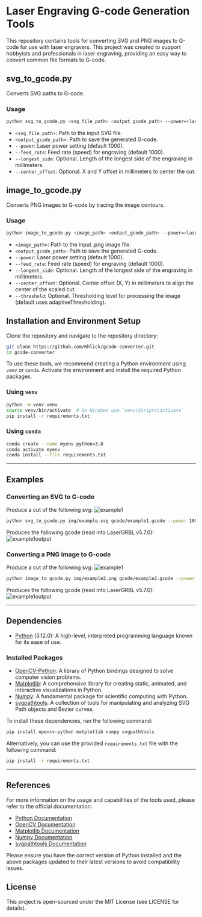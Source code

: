 # Laser Engraving G-code Generation Tools

This repository contains tools for converting SVG and PNG images to G-code for use with laser engravers. This project was created to support hobbyists and professionals in laser engraving, providing an easy way to convert common file formats to G-code.

## svg_to_gcode.py

Converts SVG paths to G-code.

### Usage

```bash
python svg_to_gcode.py <svg_file_path> <output_gcode_path> --power=<laser_power> --feed_rate=<engraving_speed> --longest_side=<max_length_of_cut> --center_offset=<X_offset,Y_offset>
```

- `<svg_file_path>`: Path to the input SVG file.
- `<output_gcode_path>`: Path to save the generated G-code.
- `--power`: Laser power setting (default 1000).
- `--feed_rate`: Feed rate (speed) for engraving (default 1000).
- `--longest_side`: Optional. Length of the longest side of the engraving in millimeters.
- `--center_offset`: Optional. X and Y offset in millimeters to center the cut.

## image_to_gcode.py

Converts PNG images to G-code by tracing the image contours.

### Usage

```bash
python image_to_gcode.py <image_path> <output_gcode_path> --power=<laser_power> --feed_rate=<engraving_speed> --longest_side=<max_length_of_cut> --center_offset=<X_offset,Y_offset> --threshold=<threshold_level>
```

- `<image_path>`: Path to the input .png image file.
- `<output_gcode_path>`: Path to save the generated G-code.
- `--power`: Laser power setting (default 1000).
- `--feed_rate`: Feed rate (speed) for engraving (default 1000).
- `--longest_side`: Optional. Length of the longest side of the engraving in millimeters.
- `--center_offset`: Optional. Center offset (X, Y) in millimeters to align the center of the scaled cut.
- `--threshold`: Optional. Thresholding level for processing the image (default uses adaptiveThresholding).

## Installation and Environment Setup

Clone the repository and navigate to the repository directory:

```bash
git clone https://github.com/Khlick/gcode-converter.git
cd gcode-converter
```
To use these tools, we recommend creating a Python environment using `venv` or `conda`. Activate the environment and install the required Python packages.

### Using `venv`

```bash
python -m venv venv
source venv/bin/activate  # On Windows use `venv\Scripts\activate`
pip install -r requirements.txt
```

### Using `conda`

```bash
conda create --name myenv python=3.8
conda activate myenv
conda install --file requirements.txt
```

---

## Examples

### Converting an SVG to G-code

Produce a cut of the following svg:
![example1](img/example1.svg)

```bash
python svg_to_gcode.py img/example.svg gcode/example1.gcode --power 1000 --feed_rate 600 --longest_side 45 --center_offset (40,40)
```
Produces the following gcode (read into LaserGRBL v5.7.0):
![example1output](img/example1_output.png)

### Converting a PNG image to G-code

Produce a cut of the following svg:
![example1](img/example2.png)

```bash
python image_to_gcode.py img/example2.png gcode/example2.gcode --power 1000 --feed_rate 600 --longest_side 50 --center_offset(20,20)
```
Produces the following gcode (read into LaserGRBL v5.7.0):
![example1output](img/example2_output.png)

---

## Dependencies

- [Python](https://www.python.org) (3.12.0): A high-level, interpreted programming language known for its ease of use.

### Installed Packages

- [OpenCV-Python](https://pypi.org/project/opencv-python/): A library of Python bindings designed to solve computer vision problems.
- [Matplotlib](https://matplotlib.org/): A comprehensive library for creating static, animated, and interactive visualizations in Python.
- [Numpy](https://numpy.org/): A fundamental package for scientific computing with Python.
- [svgpathtools](https://pypi.org/project/svgpathtools/): A collection of tools for manipulating and analyzing SVG Path objects and Bezier curves.

To install these dependencies, run the following command:

```bash
pip install opencv-python matplotlib numpy svgpathtools
```

Alternatively, you can use the provided `requirements.txt` file with the following command:

```bash
pip install -r requirements.txt
```

---

## References

For more information on the usage and capabilities of the tools used, please refer to the official documentation:

- [Python Documentation](https://docs.python.org/3/)
- [OpenCV Documentation](https://docs.opencv.org/master/)
- [Matplotlib Documentation](https://matplotlib.org/stable/contents.html)
- [Numpy Documentation](https://numpy.org/doc/stable/)
- [svgpathtools Documentation](https://svgpathtools.readthedocs.io/en/latest/)

Please ensure you have the correct version of Python installed and the above packages updated to their latest versions to avoid compatibility issues.


## License

This project is open-sourced under the MIT License (see LICENSE for details).